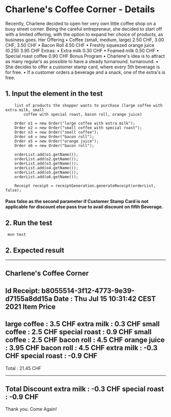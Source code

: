 # Charlene's Coffee Corner - Details

Recently, Charlene decided to open her very own little coffee shop on a busy street corner.
Being the careful entrepreneur, she decided to start off with a limited offering, with the option to expand her
choice of products, as business goes.
Her Offering
• Coffee (small, medium, large) 2.50 CHF, 3.00 CHF, 3.50 CHF
• Bacon Roll 4.50 CHF
• Freshly squeezed orange juice (0.25l) 3.95 CHF
Extras:
• Extra milk 0.30 CHF
• Foamed milk 0.50 CHF
• Special roast coffee 0.90 CHF
Bonus Program
• Charlene's idea is to attract as many regular‘s as possible to have a steady turnaround.
turnaround.
• She decides to offer a customer stamp card, where every 5th beverage is for free.
• If a customer orders a beverage and a snack, one of the extra's is free.


## 1. Input the element in the test

        list of products the shopper wants to purchase (large coffee with extra milk, small
            coffee with special roast, bacon roll, orange juice)

        Order o1 = new Order("large coffee with extra milk");
        Order o2 = new Order("small coffee with special roast");
        Order o3 = new Order("small coffee");
        Order o4 = new Order("bacon roll");
        Order o5 = new Order("orange juice");
        Order o6 = new Order("bacon roll");

        orderList.add(o1.getName());
        orderList.add(o2.getName());
        orderList.add(o3.getName());
        orderList.add(o4.getName());
        orderList.add(o5.getName());
        orderList.add(o6.getName());

        Receipt receipt = receiptGeneration.generateReceipt(orderList, false);

#### Pass false as the second parameter if Customer Stamp Card is not applicable for discount else pass true to avail discount on fifth Beverage.

## 2. Run the test
```
 mvn test
```
## 2. Expected result

--------------------------------------------------
Charlene's Coffee Corner
--------------------------------------------------
Id Receipt: b8055514-3f12-4773-9e39-d7155a8dd15a
Date      : Thu Jul 15 10:31:42 CEST 2021
Item           Price
--------------------------------------------------
large coffee : 3.5 CHF
extra milk : 0.3 CHF
small coffee : 2.5 CHF
special roast : 0.9 CHF
small coffee : 2.5 CHF
bacon roll : 4.5 CHF
orange juice : 3.95 CHF
bacon roll : 4.5 CHF
extra milk : -0.3 CHF
special roast : -0.9 CHF
--------------------------------------------------
Total      : 21.45 CHF

--------------------------------------------------
Total Discount
extra milk : -0.3 CHF
special roast : -0.9 CHF
--------------------------------------------------
Thank you. Come Again!





